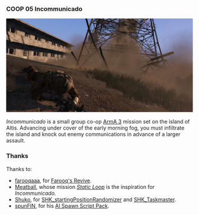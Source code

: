 ### COOP 05 Incommunicado

![Incommunicado](resources/overview.jpg)

_Incommunicado_ is a small group co-op [ArmA 3](http://en.wikipedia.org/wiki/ARMA_3) mission set on the island of Altis. Advancing under cover of the early morning fog, you must infiltrate the island and knock out enemy communications in advance of a larger assault.

### Thanks

Thanks to:

* [farooqaaa](http://forums.bistudio.com/member.php?109050-farooqaaa), for [Farooq's Revive](http://forums.bistudio.com/showthread.php?155989-Farooq-s-Revive).
* [Meatball](http://forums.bistudio.com/member.php?99445-Meatball), whose mission _[Static Loop](http://forums.bistudio.com/showthread.php?159092-MP-COOP-2-8-WIP-Static-Loop)_ is the inspiration for _Incommunicado._
* [Shuko](http://forums.bistudio.com/member.php?57620-Shuko), for [SHK_startingPositionRandomizer](http://forums.bistudio.com/showthread.php?162423-SHK_startingPositionRandomizer) and [SHK_Taskmaster](http://forums.bistudio.com/showthread.php?160974-SHK_Taskmaster).
* [spunFIN](http://www.armaholic.com/users.php?m=details&id=12129&u=spunFIN), for his [AI Spawn Script Pack](http://www.armaholic.com/forums.php?m=posts&q=21499&d=0).
